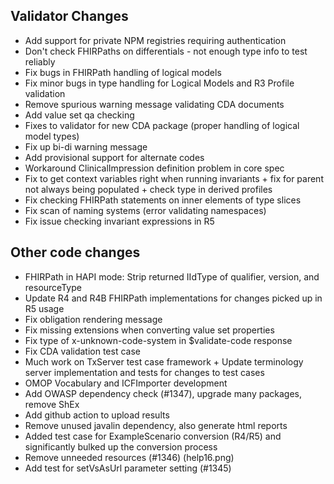 ## Validator Changes

* Add support for private NPM registries requiring authentication
* Don't check FHIRPaths on differentials - not enough type info to test reliably
* Fix bugs in FHIRPath handling of logical models
* Fix minor bugs in type handling for Logical Models and R3 Profile validation
* Remove spurious warning message validating CDA documents
* Add value set qa checking 
* Fixes to validator for new CDA package (proper handling of logical model types)
* Fix up bi-di warning message
* Add provisional support for alternate codes
* Workaround ClinicalImpression definition problem in core spec
* Fix to get context variables right when running invariants + fix for parent not always being populated + check type in derived profiles
* Fix checking FHIRPath statements on inner elements of type slices 
* Fix scan of naming systems (error validating namespaces)
* Fix issue checking invariant expressions in R5

## Other code changes

* FHIRPath in HAPI mode: Strip returned IIdType of qualifier, version, and resourceType
* Update R4 and R4B FHIRPath implementations for changes picked up in R5 usage
* Fix obligation rendering message
* Fix missing extensions when converting value set properties
* Fix type of x-unknown-code-system in $validate-code response
* Fix CDA validation test case
* Much work on TxServer test case framework + Update terminology server implementation and tests for changes to test cases
* OMOP Vocabulary and ICFImporter development
* Add OWASP dependency check (#1347), upgrade many packages, remove ShEx
* Add github action to upload results
* Remove unused javalin dependency, also generate html reports
* Added test case for ExampleScenario conversion (R4/R5) and significantly bulked up the conversion process
* Remove unneeded resources (#1346) (help16.png)
* Add test for setVsAsUrl parameter setting (#1345)